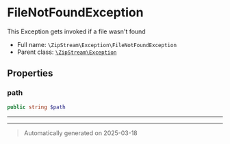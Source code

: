 
# FileNotFoundException

This Exception gets invoked if a file wasn't found



* Full name: `\ZipStream\Exception\FileNotFoundException`
* Parent class: [`\ZipStream\Exception`](../Exception.md)



## Properties


### path



```php
public string $path
```






***



***
> Automatically generated on 2025-03-18
